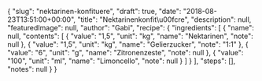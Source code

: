 {
    "slug": "nektarinen-konfituere",
    "draft": true,
    "date": "2018-08-23T13:51:00+00:00",
    "title": "Nektarinenkonfit\u00fcre",
    "description": null,
    "featuredImage": null,
    "author": "Gabi",
    "recipe": {
        "ingredients": [
            {
                "name": null,
                "contents": [
                    {
                        "value": "1,5",
                        "unit": "kg",
                        "name": "Nektarinen",
                        "note": null
                    },
                    {
                        "value": "1,5",
                        "unit": "kg",
                        "name": "Gelierzucker",
                        "note": "1:1"
                    },
                    {
                        "value": "6",
                        "unit": "g",
                        "name": "Zitronenzeste",
                        "note": null
                    },
                    {
                        "value": "100",
                        "unit": "ml",
                        "name": "Limoncello",
                        "note": null
                    }
                ]
            }
        ],
        "steps": [],
        "notes": null
    }
}

